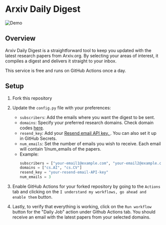 # Arxiv Daily Digest

![Demo](https://i.imgur.com/LDcIGSf.png)

## Overview
Arxiv Daily Digest is a straightforward tool to keep you updated with the latest research papers from Arxiv.org. By selecting your areas of interest, it compiles a digest and delivers it straight to your inbox. 

This service is free and runs on GitHub Actions once a day.


## Setup

1. Fork this repository

2. Update the `config.py` file with your preferences:
    - `subscribers`: Add the emails where you want the digest to be sent.
    - `domains`: Specify your preferred research domains. Check domain codes [here](https://arxiv.org/category_taxonomy).
    - `resend_key`: Add your [Resend email API key.
    ](https://resend.com/). You can also set it up in GitHub Secrets.
    - `num_emails`: Set the number of emails you wish to receive. Each email will contain 1/num_emails of the papers.
    - Example:
        ```python
        subscribers = ["your-email1@example.com", "your-email2@example.com"]
        domains = ["cs.AI", "cs.CV"]
        resend_key = "your-resend-email-API-key"
        num_emails = 3
        ```
3. Enable GitHub Actions for your forked repository by going to the `Actions` tab and clicking on the `I understand my workflows, go ahead and enable them` button.
4. Lastly, to verify that everything is working, click on the `Run workflow` button for the "Daily Job" action under Github Actions tab. You should receive an email with the latest papers from your selected domains.